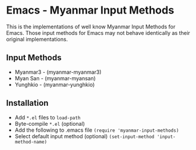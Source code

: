 # Emacs - Myanmar Input Methods
This is the implementations of well know Myanmar Input Methods for Emacs. Those input methods for Emacs may not behave identically as their original implementations.

## Input Methods
* Myanmar3 - (myanmar-myanmar3)
* Myan San - (myanmar-myansan)
* Yunghkio - (myanmar-yunghkio)

## Installation
* Add `*.el` files to `load-path`
* Byte-compile `*.el` (optional)
* Add the following to .emacs file `(require 'myanmar-input-methods)`
* Select default input method (optional) `(set-input-method 'input-method-name)`
